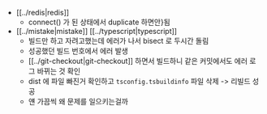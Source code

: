- [[../redis|redis]]
  - connect() 가 된 상태에서 duplicate 하면안}됨
- [[../mistake|mistake]] [[../typescript|typescript]]
  - 빌드만 하고 자려고했는데 에러가 나서 bisect 로 두시간 돌림
  - 성공했던 빌드 번호에서 에러 발생
  - [[../git-checkout|git-checkout]] 하면서 빌드하니 같은 커밋에서도 에러 로그 바뀌는 것 확인
  - dist 에 파일 빠진거 확인하고 `tsconfig.tsbuildinfo` 파일 삭제 -> 리빌드 성공
  - 얜 가끔씩 왜 문제를 일으키는걸까
